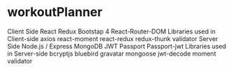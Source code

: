 ﻿# workoutPlanner
 
 
Client Side
 React
 Redux
 Bootstap 4
 React-Router-DOM
Libraries used in Client-side
 axios
 react-moment
 react-redux
 redux-thunk
 validator
Server Side
 Node.js / Express
 MongoDB
 JWT
 Passport
 Passport-jwt
Libraries used in Server-side
 bcryptjs
 bluebird
 gravatar
 mongoose
 jwt-decode
 moment
 validator
